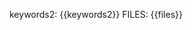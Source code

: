 <!-- xmd:
set keywords2 = "debug|test"
set files = exec find src -name "*main*" -type f
-->

keywords2: {{keywords2}}
FILES: {{files}}